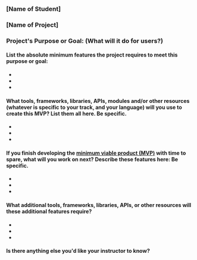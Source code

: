 ### [Name of Student]

### [Name of Project] 

### Project's Purpose or Goal: (What will it do for users?)



#### List the absolute minimum features the project requires to meet this purpose or goal: 
* 
* 
* 


#### What tools, frameworks, libraries, APIs, modules and/or other resources (whatever is specific to your track, and your language) will you use to create this MVP? List them all here. Be specific. 
* 
* 
* 


#### If you finish developing the [minimum viable product (MVP)](https://www.learnhowtoprogram.com/react/functional-programming-with-javascript/capstone-planning-the-minimum-viable-product) with time to spare, what will you work on next? Describe these features here: Be specific. 
* 
* 
* 


#### What additional tools, frameworks, libraries, APIs, or other resources will these additional features require? 
* 
* 
* 


#### Is there anything else you'd like your instructor to know? 

